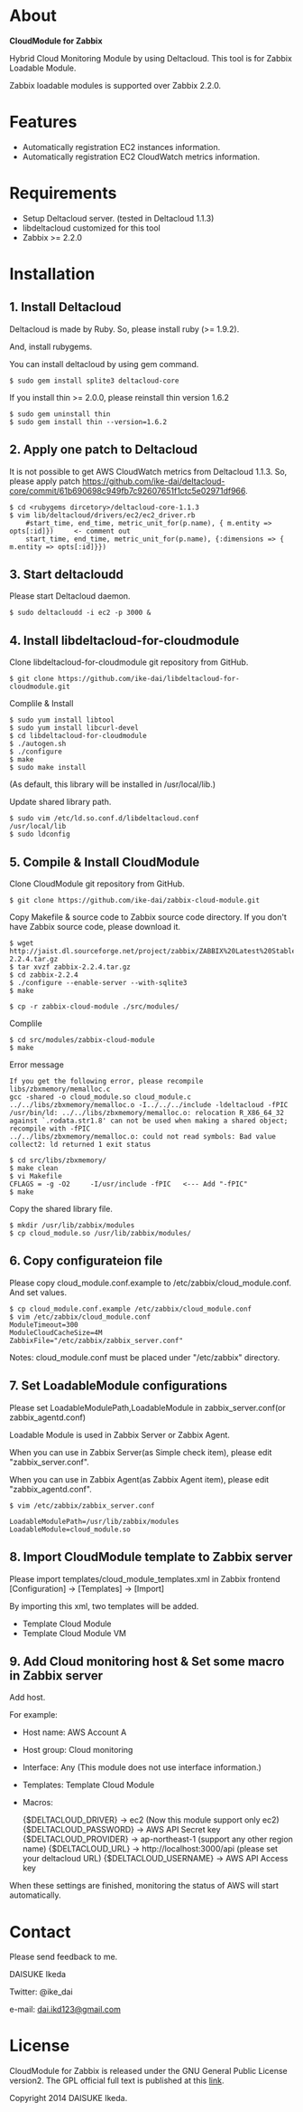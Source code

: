 # About

**CloudModule for Zabbix**

Hybrid Cloud Monitoring Module by using Deltacloud.
This tool is for Zabbix Loadable Module.

Zabbix loadable modules is supported over Zabbix 2.2.0.

# Features

* Automatically registration EC2 instances information.
* Automatically registration EC2 CloudWatch metrics information.

# Requirements

* Setup Deltacloud server. (tested in Deltacloud 1.1.3)
* libdeltacloud customized for this tool
* Zabbix >= 2.2.0

# Installation

## 1. Install Deltacloud

Deltacloud is made by Ruby.
So, please install ruby (>= 1.9.2).

And, install rubygems.

You can install deltacloud by using gem command.

    $ sudo gem install splite3 deltacloud-core

If you install thin >= 2.0.0, please reinstall thin version 1.6.2

    $ sudo gem uninstall thin
    $ sudo gem install thin --version=1.6.2

## 2. Apply one patch to Deltacloud

It is not possible to get AWS CloudWatch metrics from Deltacloud 1.1.3.
So, please apply patch <https://github.com/ike-dai/deltacloud-core/commit/61b690698c949fb7c92607651f1ctc5e02971df966>.

    $ cd <rubygems dircetory>/deltacloud-core-1.1.3
    $ vim lib/deltacloud/drivers/ec2/ec2_driver.rb
        #start_time, end_time, metric_unit_for(p.name), { m.entity => opts[:id]})     <- comment out
        start_time, end_time, metric_unit_for(p.name), {:dimensions => { m.entity => opts[:id]}})


## 3. Start deltacloudd

Please start Deltacloud daemon.

    $ sudo deltacloudd -i ec2 -p 3000 &

## 4. Install libdeltacloud-for-cloudmodule

Clone libdeltacloud-for-cloudmodule git repository from GitHub.

    $ git clone https://github.com/ike-dai/libdeltacloud-for-cloudmodule.git

Complile & Install

    $ sudo yum install libtool
    $ sudo yum install libcurl-devel
    $ cd libdeltacloud-for-cloudmodule
    $ ./autogen.sh
    $ ./configure
    $ make
    $ sudo make install

(As default, this library will be installed in /usr/local/lib.)

Update shared library path.

    $ sudo vim /etc/ld.so.conf.d/libdeltacloud.conf
    /usr/local/lib
    $ sudo ldconfig

## 5. Compile & Install CloudModule

Clone CloudModule git repository from GitHub.

    $ git clone https://github.com/ike-dai/zabbix-cloud-module.git

Copy Makefile & source code to Zabbix source code directory.
If you don't have Zabbix source code, please download it.

    $ wget http://jaist.dl.sourceforge.net/project/zabbix/ZABBIX%20Latest%20Stable/2.2.4/zabbix-2.2.4.tar.gz
    $ tar xvzf zabbix-2.2.4.tar.gz
    $ cd zabbix-2.2.4
    $ ./configure --enable-server --with-sqlite3
    $ make

    $ cp -r zabbix-cloud-module ./src/modules/

Complile

    $ cd src/modules/zabbix-cloud-module
    $ make

Error message

    If you get the following error, please recompile libs/zbxmemory/memalloc.c
    gcc -shared -o cloud_module.so cloud_module.c ../../libs/zbxmemory/memalloc.o -I../../../include -ldeltacloud -fPIC
    /usr/bin/ld: ../../libs/zbxmemory/memalloc.o: relocation R_X86_64_32 against `.rodata.str1.8' can not be used when making a shared object; recompile with -fPIC
    ../../libs/zbxmemory/memalloc.o: could not read symbols: Bad value
    collect2: ld returned 1 exit status

    $ cd src/libs/zbxmemory/
    $ make clean
    $ vi Makefile
    CFLAGS = -g -O2     -I/usr/include -fPIC   <--- Add "-fPIC"
    $ make


Copy the shared library file.

    $ mkdir /usr/lib/zabbix/modules
    $ cp cloud_module.so /usr/lib/zabbix/modules/

## 6. Copy configurateion file

Please copy cloud_module.conf.example to /etc/zabbix/cloud_module.conf.
And set values.

    $ cp cloud_module.conf.example /etc/zabbix/cloud_module.conf
    $ vim /etc/zabbix/cloud_module.conf
    ModuleTimeout=300
    ModuleCloudCacheSize=4M
    ZabbixFile="/etc/zabbix/zabbix_server.conf"

Notes: cloud_module.conf must be placed under "/etc/zabbix" directory.

## 7. Set LoadableModule configurations

Please set LoadableModulePath,LoadableModule in zabbix_server.conf(or zabbix_agentd.conf)

Loadable Module is used in Zabbix Server or Zabbix Agent.

When you can use in Zabbix Server(as Simple check item), please edit "zabbix_server.conf".

When you can use in Zabbix Agent(as Zabbix Agent item), please edit "zabbix_agentd.conf".

    $ vim /etc/zabbix/zabbix_server.conf
    
    LoadableModulePath=/usr/lib/zabbix/modules
    LoadableModule=cloud_module.so

## 8. Import CloudModule template to Zabbix server
 
Please import templates/cloud_module_templates.xml in Zabbix frontend [Configuration] -> [Templates] -> [Import]

By importing this xml, two templates will be added.

* Template Cloud Module
* Template Cloud Module VM


## 9. Add Cloud monitoring host & Set some macro in Zabbix server

Add host.

For example:

* Host name: AWS Account A
* Host group: Cloud monitoring
* Interface: Any (This module does not use interface information.)
* Templates: Template Cloud Module
* Macros:

    {$DELTACLOUD_DRIVER} -> ec2 (Now this module support only ec2)
    {$DELTACLOUD_PASSWORD} -> AWS API Secret key
    {$DELTACLOUD_PROVIDER} -> ap-northeast-1 (support any other region name)
    {$DELTACLOUD_URL} -> http://localhost:3000/api (please set your deltacloud URL)
    {$DELTACLOUD_USERNAME} -> AWS API Access key

When these settings are finished, monitoring the status of AWS will start automatically.



# Contact

Please send feedback to me.

DAISUKE Ikeda

Twitter: @ike_dai

e-mail: <dai.ikd123@gmail.com>

# License

CloudModule for Zabbix is released under the GNU General Public License version2.
The GPL official full text is published at this [link](http://www.gnu.org/licenses/old-licenses/gpl-2.0.txt).

Copyright 2014 DAISUKE Ikeda.


